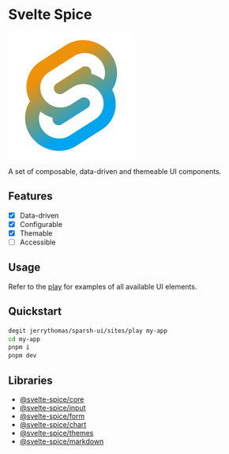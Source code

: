# Svelte Spice

![Svelte Spice](docs/spice.svg)

A set of composable, data-driven and themeable UI components.

## Features

- [x] Data-driven
- [x] Configurable
- [x] Themable
- [ ] Accessible

## Usage

Refer to the [play](sites/play) for examples of all available UI elements.

## Quickstart

```bash
degit jerrythomas/sparsh-ui/sites/play my-app
cd my-app
pnpm i
pnpm dev
```

## Libraries

- [@svelte-spice/core](packages/core)
- [@svelte-spice/input](packages/input)
- [@svelte-spice/form](packages/form)
- [@svelte-spice/chart](packages/chart)
- [@svelte-spice/themes](packages/themes)
- [@svelte-spice/markdown](packages/markdown)
